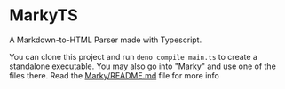 # MarkyTS
A Markdown-to-HTML Parser made with Typescript.

You can clone this project and run `deno compile main.ts` to create a standalone executable.
You may also go into "Marky" and use one of the files there.
Read the [Marky/README.md](Marky/README.md) file for more info

